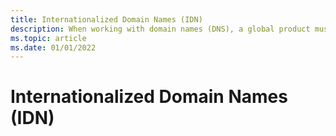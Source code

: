 ```yaml
---
title: Internationalized Domain Names (IDN)
description: When working with domain names (DNS), a global product must be aware of the standards for Internationalized Domain Names (IDN).
ms.topic: article
ms.date: 01/01/2022
---
```


# Internationalized Domain Names (IDN)
